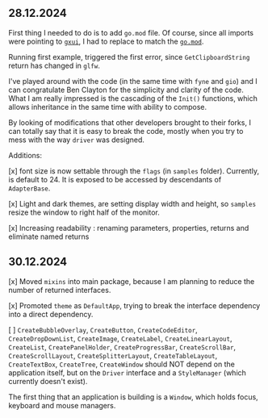 28.12.2024
---

First thing I needed to do is to add `go.mod` file. Of course, since all imports were pointing to [
`gxui`](https://github.com/google/gxui), I had to replace to match the [`go.mod`](https://github.com/badu/gxui).

Running first example, triggered the first error, since `GetClipboardString` return has changed in `glfw`.

I've played around with the code (in the same time with `fyne` and `gio`) and I can congratulate Ben Clayton for the
simplicity and clarity of the code. What I am really impressed is the cascading of the `Init()` functions, which allows
inheritance in the same time with
ability to compose.

By looking of modifications that other developers brought to their forks, I can totally say that it is easy to break the
code, mostly when you try to mess with the way `driver` was designed.

Additions:

[x] font size is now settable through the `flags` (in `samples` folder). Currently, is default to 24. It is exposed to
be accessed by descendants of `AdapterBase`.

[x] Light and dark themes, are setting display width and height, so `samples` resize the window to right half of the
monitor.

[x] Increasing readability : renaming parameters, properties, returns and eliminate named returns

30.12.2024
---

[x] Moved `mixins` into main package, because I am planning to reduce the number of returned interfaces.

[x] Promoted `theme` as `DefaultApp`, trying to break the interface dependency into a direct dependency.

[ ] `CreateBubbleOverlay`, `CreateButton`, `CreateCodeEditor`, `CreateDropDownList`, `CreateImage`, `CreateLabel`,
`CreateLinearLayout`, `CreateList`, `CreatePanelHolder`, `CreateProgressBar`, `CreateScrollBar`, `CreateScrollLayout`,
`CreateSplitterLayout`, `CreateTableLayout`, `CreateTextBox`, `CreateTree`, `CreateWindow` should NOT depend on the
application itself, but on the `Driver` interface and a `StyleManager` (which currently doesn't exist). 

The first thing that an application is building is a `Window`, which holds focus, keyboard and mouse managers.